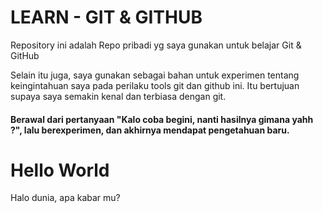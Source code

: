 # LEARN - GIT & GITHUB
Repository ini adalah Repo pribadi yg saya gunakan untuk belajar Git & GitHub <br />

Selain itu juga, saya gunakan sebagai bahan untuk experimen tentang keingintahuan saya pada perilaku tools git dan github ini. Itu bertujuan supaya saya semakin kenal dan terbiasa dengan git.

#### Berawal dari pertanyaan "Kalo coba begini, nanti hasilnya gimana yahh ?", lalu berexperimen, dan akhirnya mendapat pengetahuan baru.

# Hello World
Halo dunia, apa kabar mu?
